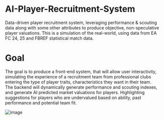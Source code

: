 # AI-Player-Recruitment-System
Data-driven player recruitment system, leveraging performance &amp; scouting data along with some other attributes to produce objective, non-speculative player valuations. This is a simulation of the real-world, using data from EA FC 24, 25 and FBREF statistical match data. 

# Goal
The goal is to produce a front-end system, that will allow user interactivity, simulating the experience of a recruitment team from professional clubs entering the type of player traits, characteristics they want in their team. The backend will dynamically generate performance and scouting indexes, and generate AI predicted market valuations for players. Highlighting suggestions for players who are undervalued based on ability, past performance and potential team fit.


![image](https://github.com/user-attachments/assets/91a3b11c-4e28-4ee5-ba1d-1b5fcdaa3f14)
